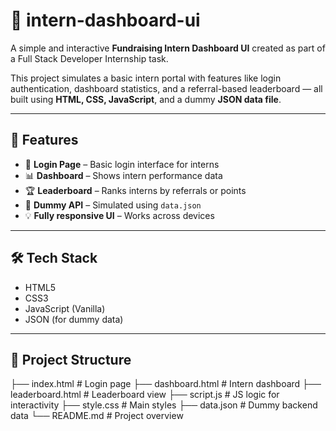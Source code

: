# 🎯 intern-dashboard-ui

A simple and interactive **Fundraising Intern Dashboard UI** created as part of a Full Stack Developer Internship task.

This project simulates a basic intern portal with features like login authentication, dashboard statistics, and a referral-based leaderboard — all built using **HTML, CSS, JavaScript**, and a dummy **JSON data file**.

---

## 📌 Features

- 🔐 **Login Page** – Basic login interface for interns
- 📊 **Dashboard** – Shows intern performance data
- 🏆 **Leaderboard** – Ranks interns by referrals or points
- 📁 **Dummy API** – Simulated using `data.json`
- 💡 **Fully responsive UI** – Works across devices

---

## 🛠️ Tech Stack

- HTML5
- CSS3
- JavaScript (Vanilla)
- JSON (for dummy data)

---

## 📂 Project Structure
├── index.html # Login page
├── dashboard.html # Intern dashboard
├── leaderboard.html # Leaderboard view
├── script.js # JS logic for interactivity
├── style.css # Main styles
├── data.json # Dummy backend data
└── README.md # Project overview



